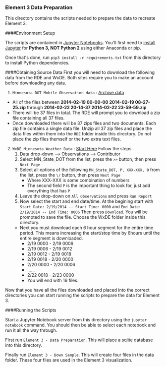 ### Element 3 Data Preparation

This directory contains the scripts needed to prepare the data to recreate Element 3.

####Environment Setup

The scripts are contained in [Jupyter Notebooks](http://jupyter.org/index.html).  You'll first need to [install Jupyter](http://jupyter.readthedocs.io/en/latest/install.html) for **Python 3, NOT Python 2** using either Anaconda or pip.

Once that's done, run `pip3 install -r requirements.txt` from this directory to install Python dependencies.

####Obtaining Source Data
First you will need to download the following data from the RDE and WxDE.  Both sites require you to make an account before downloading any data.

1. `Minnesota DOT Mobile Observation data` : [Archive data](https://www.its-rde.net/data/showdf?dataSetNumber=10172)
  * All of the files between **2014-02-19 00-00-00 2014-02-19 08-27-25.zip** through **2014-02-22 20-14-37 2014-02-22 23-59-59.zip**
  * There will be 37 files in total.  The RDE will prompt you to download a zip file containing all 37 files.
  * Once downloaded there will be 37 zips files and two documents.  Each zip file contains a single data file.  Unzip all 37 zip files and place the data files within them into the `RDE` folder inside this directory.  Do not place the zip files themself or the two extra text files.
2. `WxDE Minnesota Weather Data` : [Start Here](https://wxde.fhwa.dot.gov/) Follow the steps
	1. Data drop-down --> Observations --> Contributor
	2. Select MN\_State\_DOT from the list, press the `>>` button, then press `Next Page`
	3. Select all options of the following `MN_State_DOT, P, XXX-XXX, 0` from the list, press the `\/` button, then press `Next Page`
		* Where XXX-XXX is some combination of numbers
		* The second field `P` is the important thing to look for, just add everything that has `P`
	4. Leave the drop-down on `All Observations` and press `Run Report`
	5. Now select the start and end date/time.  At the begining start with `Start Date: 2/19/2014 -- Start Time: 0000` and `End Date: 2/19/2014 -- End Time: 0006`  Then press `Download`.  You will be prompted to save the file.  Choose the WxDE folder inside this directory.
	  * Next you must download each 6 hour segment for the entire time period.  This means increasing the start/stop time by 6hours until the entire segment is downloaded.
		* 2/19 0000 - 2/19 0006
		* 2/19 0006 - 2/19 0012
		* 2/19 0012 - 2/19 0018
		* 2/19 0018 - 2/20 0000
		* 2/20 0000 - 2/20 0006
		*  ......
		* 2/22 0018 - 2/23 0000
		* You will end with 16 files.

Now that you have all the files downloaded and placed into the correct directories you can start running the scripts to prepare the data for Element 3.  

####Running the Scripts

Start a Jupyter Notebook server from this directory using the `jupyter notebook` command.  You should then be able to select each notebook and run it all the way through.

First run `Element 3 - Data Preparation`.  This will place a sqlite database into this directory.

Finally run `Element 3 - Down Sample`.  This will create four files in the data folder.  These four files are used in the Element 3 visualization.